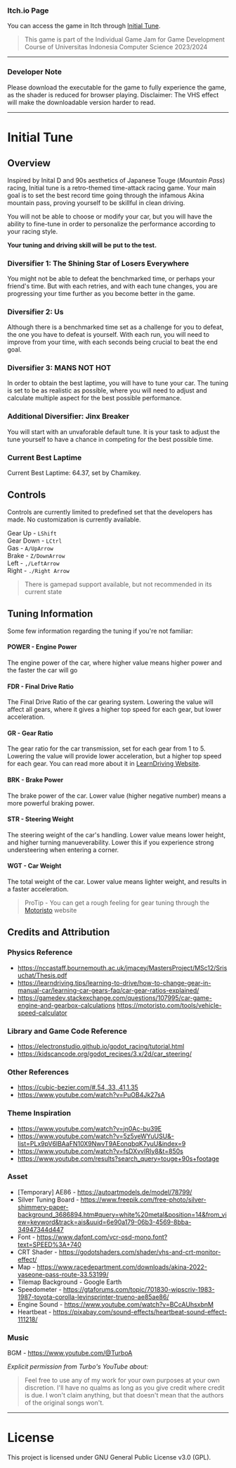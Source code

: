 ### Itch.io Page
You can access the game in Itch through [Initial Tune](https://stndaru.itch.io/initial-tune).

> This game is part of the Individual Game Jam for Game Development Course of Universitas Indonesia Computer Science 2023/2024 

---

### Developer Note
Please download the executable for the game to fully experience the game, as the shader is reduced for browser playing. Disclaimer: The VHS effect will make the downloadable version harder to read.

---
# Initial Tune

## Overview
Inspired by Inital D and 90s aesthetics of Japanese Touge (*Mountain Pass*) racing, Initial tune is a retro-themed time-attack racing game. Your main goal is to set the best record time going through the infamous Akina mountain pass, proving yourself to be skillful in clean driving.    

You will not be able to choose or modify your car, but you will have the ability to fine-tune in order to personalize the performance according to your racing style.

**Your tuning and driving skill will be put to the test.**

### Diversifier 1: The Shining Star of Losers Everywhere
You might not be able to defeat the benchmarked time, or perhaps your friend's time. But with each retries, and with each tune changes, you are progressing your time further as you become better in the game.

### Diversifier 2: Us
Although there is a benchmarked time set as a challenge for you to defeat, the one you have to defeat is yourself. With each run, you will need to improve from your time, with each seconds being crucial to beat the end goal. 

### Diversifier 3: MANS NOT HOT
In order to obtain the best laptime, you will have to tune your car. The tuning is set to be as realistic as possible, where you will need to adjust and calculate multiple aspect for the best possible performance.

### Additional Diversifier: Jinx Breaker
You will start with an unvaforable default tune. It is your task to adjust the tune yourself to have a chance in competing for the best possible time.

### Current Best Laptime
Current Best Laptime: 64.37, set by Chamikey.   

## Controls
Controls are currently limited to predefined set that the developers has made. No customization is currently available.    

Gear Up - `LShift`    
Gear Down - `LCtrl`   
Gas - `A/UpArrow`   
Brake - `Z/DownArrow`   
Left - `,/LeftArrow`   
Right - `./Right Arrow`   

> There is gamepad support available, but not recommended in its current state

## Tuning Information
Some few information regarding the tuning if you're not familiar:
#### POWER - Engine Power
The engine power of the car, where higher value means higher power and the faster the car will go
#### FDR - Final Drive Ratio
The Final Drive Ratio of the car gearing system. Lowering the value will affect all gears, where it gives a higher top speed for each gear, but lower acceleration.
#### GR - Gear Ratio
The gear ratio for the car transmission, set for each gear from 1 to 5. Lowering the value will provide lower acceleration, but a higher top speed for each gear. You can read more about it in [LearnDriving Website](https://learndriving.tips/learning-to-drive/how-to-change-gear-in-manual-car/learning-car-gears-faq/car-gear-ratios-explained/).
#### BRK - Brake Power
The brake power of the car. Lower value (higher negative number) means a more powerful braking power.
#### STR - Steering Weight
The steering weight of the car's handling. Lower value means lower height, and higher turning manueverability. Lower this if you experience strong understeering when entering a corner.
#### WGT - Car Weight
The total weight of the car. Lower value means lighter weight, and results in a faster acceleration.

> ProTip - You can get a rough feeling for gear tuning through the [Motoristo](https://motoristo.com/tools/vehicle-speed-calculator?wheelSizeIn=16&tyreWidthMm=225&tyreHeightRatio=45&rpmMax=7000&finalDrive=3&gears=3.3%2C2.25%2C1.75%2C1%2C0.85%2C0.8) website

## Credits and Attribution
### Physics Reference

- https://nccastaff.bournemouth.ac.uk/jmacey/MastersProject/MSc12/Srisuchat/Thesis.pdf 
- https://learndriving.tips/learning-to-drive/how-to-change-gear-in-manual-car/learning-car-gears-faq/car-gear-ratios-explained/ 
- https://gamedev.stackexchange.com/questions/107995/car-game-engine-and-gearbox-calculations 
https://motoristo.com/tools/vehicle-speed-calculator 

### Library and Game Code Reference 

- https://electronstudio.github.io/godot_racing/tutorial.html 
- https://kidscancode.org/godot_recipes/3.x/2d/car_steering/ 

### Other References 

- https://cubic-bezier.com/#.54,.33,.41,1.35 
- https://www.youtube.com/watch?v=PuOB4Jk27sA 

### Theme Inspiration 

- https://www.youtube.com/watch?v=jn0Ac-bu39E 
- https://www.youtube.com/watch?v=5z5yeWYuUSU&-list=PLx9pV6lBAaFN10X9NwvT9AEonqbqK7yuU&index=9 
- https://www.youtube.com/watch?v=fsDXvvIRIy8&t=850s 
- https://www.youtube.com/results?search_query=touge+90s+footage 

### Asset

- [Temporary] AE86 - https://autoartmodels.de/model/78799/ 
- Silver Tuning Board - https://www.freepik.com/free-photo/silver-shimmery-paper-background_3686894.htm#query=white%20metal&position=14&from_view=keyword&track=ais&uuid=6e90a179-06b3-4569-8bba-34947344d447 
- Font - https://www.dafont.com/vcr-osd-mono.font?text=SPEED%3A+740 
- CRT Shader - https://godotshaders.com/shader/vhs-and-crt-monitor-effect/ 
- Map - https://www.racedepartment.com/downloads/akina-2022-yaseone-pass-route-33.53199/ 
- Tilemap Background - Google Earth 
- Speedometer - https://gtaforums.com/topic/701830-wipscriv-1983-1987-toyota-corolla-levinsprinter-trueno-ae85ae86/ 
- Engine Sound - https://www.youtube.com/watch?v=BCcAUhsxbnM 
- Heartbeat - https://pixabay.com/sound-effects/heartbeat-sound-effect-111218/ 

### Music

BGM - https://www.youtube.com/@TurboA 

*Explicit permission from Turbo's YouTube about:* 

>Feel free to use any of my work for your own purposes at your own discretion. I'll have no qualms as long as you give credit where credit is due. I won't claim anything, but that doesn't mean that the authors of the original songs won't.

---

# License
This project is licensed under GNU General Public License v3.0 (GPL).
